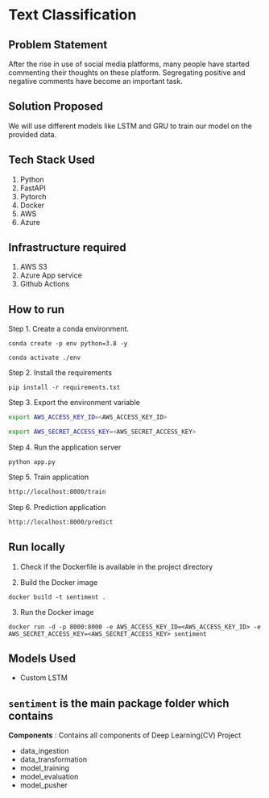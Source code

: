 # Text Classification 

## Problem Statement
After the rise in use of social media platforms, many people have started commenting their thoughts on these platform. Segregating positive and negative comments have become an important task.

## Solution Proposed
We will use different models like LSTM and GRU to train our model on the provided data.

## Tech Stack Used
1. Python 
2. FastAPI 
3. Pytorch
4. Docker
5. AWS
6. Azure

## Infrastructure required
1. AWS S3
2. Azure App service
3. Github Actions

## How to run

Step 1. Create a conda environment.
```
conda create -p env python=3.8 -y
```
```
conda activate ./env
````
Step 2. Install the requirements 
```
pip install -r requirements.txt
```
Step 3. Export the environment variable
```bash
export AWS_ACCESS_KEY_ID=<AWS_ACCESS_KEY_ID>

export AWS_SECRET_ACCESS_KEY=<AWS_SECRET_ACCESS_KEY>
```
Step 4. Run the application server
```
python app.py
```
Step 5. Train application
```bash
http://localhost:8000/train
```
Step 6. Prediction application
```bash
http://localhost:8000/predict
```
## Run locally

1. Check if the Dockerfile is available in the project directory

2. Build the Docker image
```
docker build -t sentiment .
```

3. Run the Docker image
```
docker run -d -p 8000:8000 -e AWS_ACCESS_KEY_ID=<AWS_ACCESS_KEY_ID> -e AWS_SECRET_ACCESS_KEY=<AWS_SECRET_ACCESS_KEY> sentiment
```

## Models Used
* Custom LSTM

## `sentiment` is the main package folder which contains 


**Components** : Contains all components of Deep Learning(CV) Project
- data_ingestion
- data_transformation
- model_training
- model_evaluation
- model_pusher
